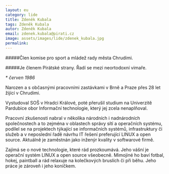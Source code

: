 ```yaml
---
layout: eu
category: lide
title: Zdeněk Kubala
tags: Zdeněk Kubala
autor: Zdeněk Kubala
email: zdenek.kubala@pirati.cz
image: assets/images/lide/zdenek_kubala.jpg
permalink:
---
```


#####Člen komise pro sport a mládež rady města Chrudimi. 

#####Je členem Pirátské strany. Řadí se mezi neortodoxní vimaře.  

_* červen 1986_

Narozen a s občasnými pracovními zastávkami v Brně a Praze přes 28 let žijící v Chrudimi.

Vystudoval SOŠ v Hradci Králové, poté přerušil studium na Univerzitě Pardubice obor Informační technologie, který jej zcela nenaplňoval. 

Pracovní zkušenosti nabral v několika národních i nadnárodních společnostech a to zejména v oblastech správy sítí a operačních systému, podílel se na projektech týkající se informačních systémů, infrastruktury či služeb a v neposlední řadě návrhu IT řešení preferující LINUX a open source. Aktuálně je zaměstnán jako inženýr kvality v softwarové firmě.

Zajímá se o nové technologie, které rád prozkoumává. Jeho vášní je operační systém LINUX a open source všeobecně. Mimojiné ho baví fotbal, hokej, paintball a rád relaxuje na kolečkových bruslích či při běhu. Jeho práce je zároveň i jeho koníčkem. 

